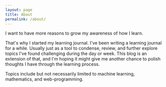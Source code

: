 ```yaml
---
layout: page
title: About
permalink: /about/
---
```


I want to have more reasons to grow my awareness of how I learn.

That's why I started my learning journal.  I've been writing a learning journal for a while.  Usually just as a tool to condense, review, and further explore topics I've found challenging during the day or week.  This blog is an extension of that, and I'm hoping it might give me another chance to polish thoughts I have through the  learning process.  

Topics include but not necessarily limited to machine learning, mathematics, and web-programming.
